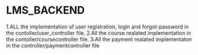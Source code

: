 # LMS_BACKEND
1.ALL the implementation  of user registration, login and forgot-password in the contoller/user_controller file.
2.All the course realated implementation in the contoller/coursecontroller file.
3.All the payment realated implementaton in the controller/paymentcontroller file
